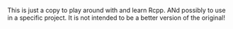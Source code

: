 This is just a copy to play around with and learn Rcpp. ANd possibly to use in a specific project.
It is not intended to be a better version of the original!
